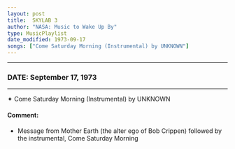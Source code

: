 ```yaml
---
layout: post
title:  SKYLAB 3
author: "NASA: Music to Wake Up By"
type: MusicPlaylist
date_modified: 1973-09-17
songs: ["Come Saturday Morning (Instrumental) by UNKNOWN"]
---
```


----
### DATE: September 17, 1973
----
✦ Come Saturday Morning (Instrumental) by UNKNOWN

#### Comment:
* Message from Mother Earth (the alter ego of Bob Crippen) followed by the instrumental, Come Saturday Morning



<br/>
<center>
	<a target="_blank"
	   href="https://twitter.com/intent/tweet?hashtags=Space,NASA,Playlist,NASAWakeupCalls,SpaceProgram&text={{ page.author}}, '{{ page.songs.first }}' {{ page.title }}, {{ page.date | date: '%B %d, %Y' }}. {{ site.url }}{{ page.url }}&via=nasawakeupcalls"><i class="fab fa-twitter" alt="Tweet this page" style="font-size: 1.3em;"></i></a>
	&nbsp; 	<i class="fas fa-user-astronaut" style="font-size: 1.5em;"></i> &nbsp;
    <a type="amzn" search="'Come Saturday Morning (Instrumental) by UNKNOWN'" category="popular music">
    <i class="fab fa-amazon" style="font-size: 1.3em;"></i></a>
</center>
